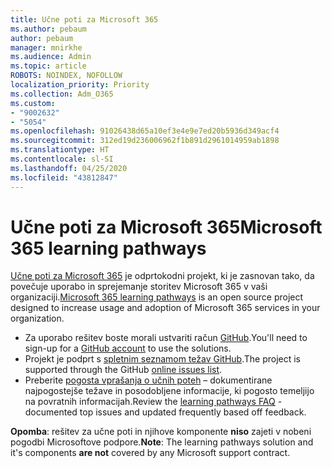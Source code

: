 ```yaml
---
title: Učne poti za Microsoft 365
ms.author: pebaum
author: pebaum
manager: mnirkhe
ms.audience: Admin
ms.topic: article
ROBOTS: NOINDEX, NOFOLLOW
localization_priority: Priority
ms.collection: Adm_O365
ms.custom:
- "9002632"
- "5054"
ms.openlocfilehash: 91026438d65a10ef3e4e9e7ed20b5936d349acf4
ms.sourcegitcommit: 312ed19d236006962f1b891d2961014959ab1898
ms.translationtype: HT
ms.contentlocale: sl-SI
ms.lasthandoff: 04/25/2020
ms.locfileid: "43812847"
---
```

# <a name="microsoft-365-learning-pathways"></a><span data-ttu-id="a7ea0-102">Učne poti za Microsoft 365</span><span class="sxs-lookup"><span data-stu-id="a7ea0-102">Microsoft 365 learning pathways</span></span>

<span data-ttu-id="a7ea0-103">[Učne poti za Microsoft 365](https://docs.microsoft.com/office365/customlearning/) je odprtokodni projekt, ki je zasnovan tako, da povečuje uporabo in sprejemanje storitev Microsoft 365 v vaši organizaciji.</span><span class="sxs-lookup"><span data-stu-id="a7ea0-103">[Microsoft 365 learning pathways](https://docs.microsoft.com/office365/customlearning/) is an open source project designed to increase usage and adoption of Microsoft 365 services in your organization.</span></span>

- <span data-ttu-id="a7ea0-104">Za uporabo rešitev boste morali ustvariti račun [GitHub](http://aka.ms/joingithub).</span><span class="sxs-lookup"><span data-stu-id="a7ea0-104">You'll need to sign-up for a [GitHub account](http://aka.ms/joingithub) to use the solutions.</span></span>
- <span data-ttu-id="a7ea0-105">Projekt je podprt s [spletnim seznamom težav GitHub](https://aka.ms/CustomLearningHelp).</span><span class="sxs-lookup"><span data-stu-id="a7ea0-105">The project is supported through the GitHub [online issues list](https://aka.ms/CustomLearningHelp).</span></span>
- <span data-ttu-id="a7ea0-106">Preberite [pogosta vprašanja o učnih poteh](https://docs.microsoft.com/office365/customlearning/faq) – dokumentirane najpogostejše težave in posodobljene informacije, ki pogosto temeljijo na povratnih informacijah.</span><span class="sxs-lookup"><span data-stu-id="a7ea0-106">Review the [learning pathways FAQ](https://docs.microsoft.com/office365/customlearning/faq) - documented top issues and updated frequently based off feedback.</span></span>

<span data-ttu-id="a7ea0-107">**Opomba**: rešitev za učne poti in njihove komponente **niso** zajeti v nobeni pogodbi Microsoftove podpore.</span><span class="sxs-lookup"><span data-stu-id="a7ea0-107">**Note**: The learning pathways solution and it's components **are not** covered by any Microsoft support contract.</span></span>
